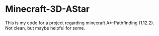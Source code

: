 # Minecraft-3D-AStar
This is my code for a project regarding minecraft A*-Pathfinding (1.12.2). Not clean, but maybe helpful for some.
